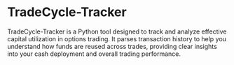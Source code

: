 # TradeCycle-Tracker
TradeCycle-Tracker is a Python tool designed to track and analyze effective capital utilization in options trading. It parses transaction history to help you understand how funds are reused across trades, providing clear insights into your cash deployment and overall trading performance.
